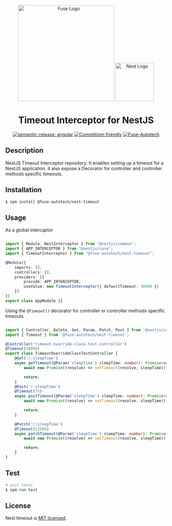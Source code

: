 <div align="center">
<p align="center">
  <a href="http://fuseautotech.com/" target="blank"><img src="https://fuseautotech.com/hubfs/Logo.svg" width="300" alt="Fuse Logo" /></a>
  <a href="http://nestjs.com/" target="blank"><img src="https://nestjs.com/img/logo-small.svg" width="120" alt="Nest Logo" /></a>
</p>

<h1>Timeout Interceptor for NestJS</h1>

[![semantic-release: angular](https://img.shields.io/badge/semantic--release-angular-e10079?logo=semantic-release)](https://github.com/semantic-release/semantic-release)
[![Commitizen friendly](https://img.shields.io/badge/commitizen-friendly-brightgreen.svg)](http://commitizen.github.io/cz-cli/)
[![Fuse-Autotech](https://circleci.com/gh/Fuse-Autotech/nest-timeout.svg?branch=main&style=shield&circle-token=94c693abc89341393d317ca92a78e8da4f7ca104)](https://app.circleci.com/pipelines/github/Fuse-Autotech/nest-timeout)
</div>

## Description

NestJS Timeout Interceptor repository. It enables setting up a timeout for a NestJS application. it also expose a Decorator for controller and controller methods specific timeouts.

## Installation

```bash
$ npm install @fuse-autotech/nest-timeout
```

## Usage
As a global intercaptor
```typescript

import { Module, NestInterceptor } from "@nestjs/common";
import { APP_INTERCEPTOR } from "@nestjs/core";
import { TimeoutInterceptor } from "@fuse-autotech/nest-timeout";

@Module({
    imports: [],
    controllers: [],
    providers: [{
        provide: APP_INTERCEPTOR,
        useValue: new TimeoutInterceptor({ defaultTimeout: 36000 })
    }]
})
export class AppModule {}

```

Using the `@Timeout()` decorator for controller or controller methods specific timeouts
```typescript

import { Controller, Delete, Get, Param, Patch, Post } from '@nestjs/common';
import { Timeout } from '@fuse-autotech/nest-timeout';

@Controller('timeout-override-class-test-controller')
@Timeout(10000)
export class TimeoutOverrideClassTestController {
    @Get('/:sleepTime')
    async getTimeout(@Param('sleepTime') sleepTime: number): Promise<void> {
        await new Promise((resolve) => setTimeout(resolve, sleepTime));

        return;
    }
    @Post('/:sleepTime')
    @Timeout(75)
    async postTimeout(@Param('sleepTime') sleepTime: number): Promise<void> {
        await new Promise((resolve) => setTimeout(resolve, sleepTime));

        return;
    }

    @Patch('/:sleepTime')
    @Timeout(12000)
    async patchTimeout(@Param('sleepTime') sleepTime: number): Promise<void> {
        await new Promise((resolve) => setTimeout(resolve, sleepTime));

        return;
    }
}
```

## Test

```bash
# unit tests
$ npm run test
```

## License

Nest timeout is [MIT licensed](LICENSE.md).
